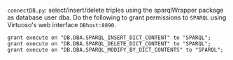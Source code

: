 `connectDB.py`: select/insert/delete triples using the sparqlWrapper package as database user dba.  Do the following
to grant permissions to `SPARQL` using Virtuoso's web interface `DBhost:8890`. 
```
grant execute on "DB.DBA.SPARQL_INSERT_DICT_CONTENT" to "SPARQL";
grant execute on "DB.DBA.SPARQL_DELETE_DICT_CONTENT" to "SPARQL";
grant execute on "DB.DBA.SPARQL_MODIFY_BY_DICT_CONTENTS" to "SPARQL";
```
